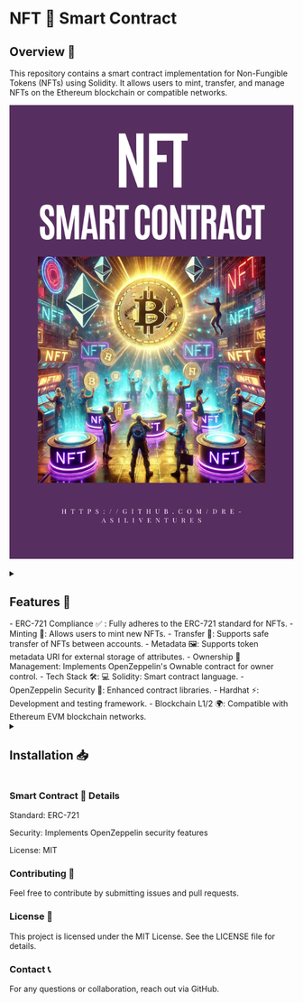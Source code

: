 # NFT 🎨 Smart Contract

## Overview 🚀 

This repository contains a smart contract implementation for Non-Fungible Tokens (NFTs) using Solidity. It allows users to mint, transfer, and manage NFTs on the Ethereum blockchain or compatible networks.

![NFTImage](https://github.com/Dre-AsiliVentures/NFT_SmartContract/blob/master/nft.png)

<details>
<summary>

## Features 🌟 
<summary>
- ERC-721  Compliance ✅ : Fully adheres to the ERC-721 standard for NFTs.
- Minting 🎨: Allows users to mint new NFTs.
- Transfer 🔄: Supports safe transfer of NFTs between accounts.
- Metadata 🖼: Supports token metadata URI for external storage of attributes.
- Ownership 🔐 Management: Implements OpenZeppelin's Ownable contract for owner control.
- Tech Stack 🛠: 💻 Solidity: Smart contract language.
- OpenZeppelin Security 🔏: Enhanced contract libraries.
- Hardhat ⚡: Development and testing framework.
- Blockchain L1/2 🌍: Compatible with Ethereum EVM blockchain networks.
</details>
<details>
<summary> 

## Installation 📥
</summary>

### Clone the repository:

git clone https://github.com/Dre-AsiliVentures/NFT_SmartContract.git
cd NFT_SmartContract


### Install dependencies:

npm install hardhat



### Usage ⚡ 

🛠 Compile the Smart Contract

npx hardhat compile

### Deploy the Smart Contract

Configure your environment variables in .env:

PRIVATE_KEY=your_wallet_private_key
INFURA_API_KEY=your_infura_api_key

Deploy to a testnet (e.g., Goerli):

npx hardhat run scripts/deploy.js --network goerli



### Mint an NFT 🎨

Use the contract’s mintNFT function to create a new NFT:

npx hardhat run scripts/mint.js --network goerli

### Testing 🧪 

Run unit tests using Hardhat:

npx hardhat test

</details>

### Smart Contract 📜  Details

Standard: ERC-721

Security: Implements OpenZeppelin security features

License: MIT

### Contributing 🤝 

Feel free to contribute by submitting issues and pull requests.

### License 📜 

This project is licensed under the MIT License. See the LICENSE file for details.

### Contact 📞

For any questions or collaboration, reach out via GitHub.



